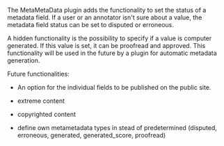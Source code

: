 The MetaMetaData plugin adds the functionality to set the status of a metadata field.
If a user or an annotator isn't sure about a value, the metadata field status can be set to disputed or erroneous.

A hidden functionality is the possibility to specify if a value is computer generated. If this value is set, it can be proofread and approved. This functionality will be used in the future by a plugin for automatic metadata generation.

Future functionalities:

- An option for the individual fields to be published on the public site.
- extreme content
- copyrighted content

- define own metametadata types in stead of predetermined (disputed, erroneous, generated, generated_score, proofread)
